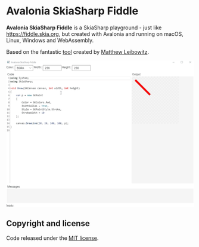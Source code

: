 # Avalonia SkiaSharp Fiddle

**Avalonia SkiaSharp Fiddle** is a SkiaSharp playground - just like https://fiddle.skia.org, but created with Avalonia and running on macOS, Linux, Windows and WebAssembly.

Based on the fantastic [tool](https://github.com/mattleibow/SkiaSharpFiddle) created by [Matthew Leibowitz](https://github.com/mattleibow).


![Avalonia SkiaSharp Fiddle](images/avaloniaskiasharpfiddle.gif)

## Copyright and license

Code released under the [MIT license](https://opensource.org/licenses/MIT).